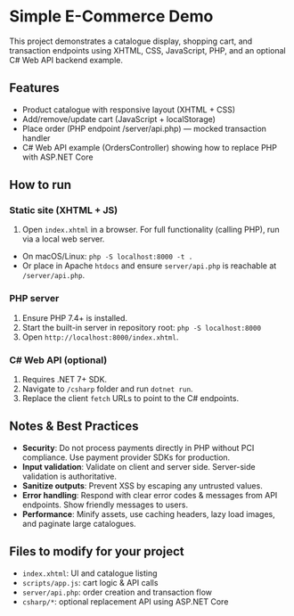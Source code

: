 # Simple E-Commerce Demo


This project demonstrates a catalogue display, shopping cart, and transaction endpoints using XHTML, CSS, JavaScript, PHP, and an optional C# Web API backend example.


## Features
- Product catalogue with responsive layout (XHTML + CSS)
- Add/remove/update cart (JavaScript + localStorage)
- Place order (PHP endpoint /server/api.php) — mocked transaction handler
- C# Web API example (OrdersController) showing how to replace PHP with ASP.NET Core


## How to run


### Static site (XHTML + JS)
1. Open `index.xhtml` in a browser. For full functionality (calling PHP), run via a local web server.
- On macOS/Linux: `php -S localhost:8000 -t .`
- Or place in Apache `htdocs` and ensure `server/api.php` is reachable at `/server/api.php`.


### PHP server
1. Ensure PHP 7.4+ is installed.
2. Start the built-in server in repository root: `php -S localhost:8000`
3. Open `http://localhost:8000/index.xhtml`.


### C# Web API (optional)
1. Requires .NET 7+ SDK.
2. Navigate to `/csharp` folder and run `dotnet run`.
3. Replace the client `fetch` URLs to point to the C# endpoints.


## Notes & Best Practices
- **Security**: Do not process payments directly in PHP without PCI compliance. Use payment provider SDKs for production.
- **Input validation**: Validate on client and server side. Server-side validation is authoritative.
- **Sanitize outputs**: Prevent XSS by escaping any untrusted values.
- **Error handling**: Respond with clear error codes & messages from API endpoints. Show friendly messages to users.
- **Performance**: Minify assets, use caching headers, lazy load images, and paginate large catalogues.


## Files to modify for your project
- `index.xhtml`: UI and catalogue listing
- `scripts/app.js`: cart logic & API calls
- `server/api.php`: order creation and transaction flow
- `csharp/*`: optional replacement API using ASP.NET Core
